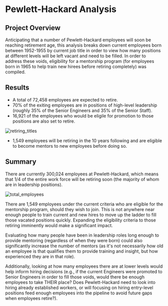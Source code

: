# Pewlett-Hackard Analysis

## Project Overview

Anticipating that a number of Pewlett-Hackard employees will soon be reaching retirement age, this analysis breaks down current employees born between 1952-1955 by current job title in order to view how many positions at different levels will be left vacant and need to be filled. In order to address these voids, eligibility for a mentorship program (for employees born in 1965 to help train new hirees before retiring completely) was compiled. 

## Results

* A total of 72,458 employees are expected to retire.
* 70% of the exiting employees are in positions of high-level leadership (roughly 35% of the Senior Engineers and 35% of the Senior Staff).
* 16,921 of the employees who would be eligile for promotion to those positions are also set to retire.

<img alt="retiring_titles" src="https://user-images.githubusercontent.com/111674383/198361887-0035b38f-0aef-435b-a466-29bc4cde77f6.png">

* 1,549 employees will be retiring in the 10 years following and are eligible to become mentors to new employees before doing so.

## Summary

There are currently 300,024 employees at Pewlett-Hackard, which means that 1/4 of the entire work force will be retiring soon (the majority of whom are in leadership positions).

<img alt="total_employees" src="https://user-images.githubusercontent.com/111674383/198367844-6e914ba6-ecec-4960-9dee-0dba7664cfd7.png">

There are 1,549 employees under the current criteria who are eligible for the mentorship program, should they wish to join. This is not anywhere near enough people to train current and new hires to move up the ladder to fill those vacated positions quickly. Expanding the eligibility criteria to those retiring imminently would make a significant impact.

Evaluating how many people have been in leadership roles long enough to provide mentoring (regardless of when they were born) could also significantly increase the number of mentors (as it's not necessarily how old an employee is that qualifies them to provide training and insight, but how experienced they are in that role). 

Additionally, looking at how many employees there are at lower levels would help inform hiring decisions (e.g., if the current Engineers were promoted to Senior Engineers in order to fill those voids, would there be enough employees to take THEIR place? Does Pewlett-Hackard need to look into hiring already established workers, or will focusing on hiring entry-level positions feed enough employees into the pipeline to avoid future gaps when employees retire?).
